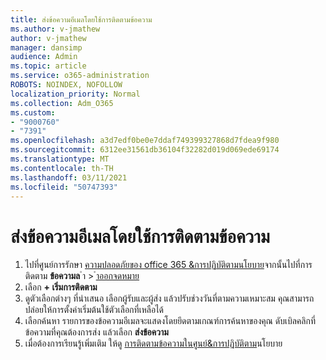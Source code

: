 ```yaml
---
title: ส่งข้อความอีเมลโดยใช้การติดตามข้อความ
ms.author: v-jmathew
author: v-jmathew
manager: dansimp
audience: Admin
ms.topic: article
ms.service: o365-administration
ROBOTS: NOINDEX, NOFOLLOW
localization_priority: Normal
ms.collection: Adm_O365
ms.custom:
- "9000760"
- "7391"
ms.openlocfilehash: a3d7edf0be0e7ddaf749399327868d7fdea9f980
ms.sourcegitcommit: 6312ee31561db36104f32282d019d069ede69174
ms.translationtype: MT
ms.contentlocale: th-TH
ms.lasthandoff: 03/11/2021
ms.locfileid: "50747393"
---
```

# <a name="submit-an-email-message-using-message-trace"></a>ส่งข้อความอีเมลโดยใช้การติดตามข้อความ

1. ไปที่ศูนย์การรักษา [ความปลอดภัยของ office 365 &การปฏิบัติตามนโยบาย](https://go.microsoft.com/fwlink/p/?linkid=2077143)จากนั้นไปที่การติดตาม **ข้อความล** ํา  >  [ําออกจดหมาย](https://go.microsoft.com/fwlink/?linkid=2101048)
2. เลือก **+ เริ่มการติดตาม**
3. ดูตัวเลือกต่างๆ ที่นําเสนอ เลือกผู้รับและผู้ส่ง แล้วปรับช่วงวันที่ตามความเหมาะสม คุณสามารถปล่อยให้การตั้งค่าเริ่มต้นใช้ตัวเลือกที่เหลือได้
4. เลือกค้นหา รายการของข้อความอีเมลจะแสดงโดยยึดตามเกณฑ์การค้นหาของคุณ ดับเบิลคลิกที่ข้อความที่คุณต้องการส่ง แล้วเลือก **ส่งข้อความ**
5. เมื่อต้องการเรียนรู้เพิ่มเติม ให้ดู [การติดตามข้อความในศูนย์&การปฏิบัติตาม](https://go.microsoft.com/fwlink/?linkid=2101557)นโยบาย
